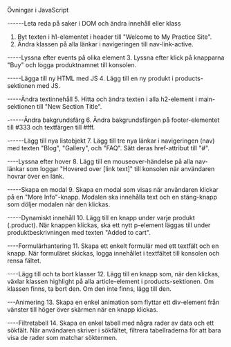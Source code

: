 Övningar i JavaScript

------Leta reda på saker i DOM och ändra innehåll eller klass
1. Byt texten i h1-elementet i header till "Welcome to My Practice Site".
2. Ändra klassen på alla länkar i navigeringen till nav-link-active.

-----Lyssna efter events på olika element
3. Lyssna efter klick på knapparna "Buy" och logga produktnamnet till konsolen.

-----Lägga till ny HTML med JS
4. Lägg till en ny produkt i products-sektionen med JS.

-----Ändra textinnehåll
5. Hitta och ändra texten i alla h2-element i main-sektionen till "New Section Title".

------Ändra bakgrundsfärg
6. Ändra bakgrundsfärgen på footer-elementet till #333 och textfärgen till #fff.

------Lägg till nya listobjekt
7. Lägg till tre nya länkar i navigeringen (nav) med texten "Blog", "Gallery", och "FAQ". Sätt deras href-attribut till "#".

----Lyssna efter hover
8. Lägg till en mouseover-händelse på alla nav-länkar som loggar "Hovered over [link text]" till konsolen när användaren hovrar över en länk.

-----Skapa en modal
9. Skapa en modal som visas när användaren klickar på en "More Info"-knapp. Modalen ska innehålla text och en stäng-knapp som döljer modalen när den klickas.

-----Dynamiskt innehåll
10. Lägg till en knapp under varje produkt (.product). När knappen klickas, ska ett nytt p-element läggas till under produktbeskrivningen med texten "Added to cart".

----Formulärhantering
11. Skapa ett enkelt formulär med ett textfält och en knapp. När formuläret skickas, logga innehållet i textfältet till konsolen och rensa fältet.

----Lägg till och ta bort klasser
12. Lägg till en knapp som, när den klickas, växlar klassen highlight på alla article-element i products-sektionen. Om klassen finns, ta bort den. Om den inte finns, lägg till den.

---Animering
13. Skapa en enkel animation som flyttar ett div-element från vänster till höger över skärmen när en knapp klickas.

----Filtretabell
14. Skapa en enkel tabell med några rader av data och ett sökfält. När användaren skriver i sökfältet, filtrera tabellraderna för att bara visa de rader som matchar söktermen.
